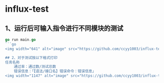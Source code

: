 # influx-test
## 1、运行后可输入指令进行不同模块的测试
```go
go run main.go
```go
<img width="641" alt="image" src="https://github.com/ccyy1003/influx-test/assets/135438861/53d937df-6f5a-4b3f-b93e-50319ca69df4">

## 2、对于测试按以下格式打印
任务名称
    通过率：通过数/测试总数
    错误信息：「【语法/接口名】错误命令：错误信息」
<img width="1147" alt="image" src="https://github.com/ccyy1003/influx-test/assets/135438861/66a55899-a8f9-47c4-9be2-3792bc0b81b1">
